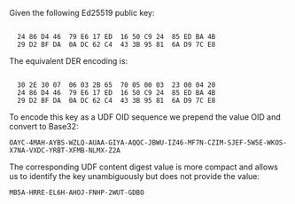 
Given the following Ed25519 public key:

~~~~

  24 86 D4 46  79 E6 17 ED  16 50 C9 24  85 ED BA 4B
  29 D2 BF DA  0A DC 62 C4  43 3B 95 81  6A D9 7C E8
~~~~

The equivalent DER encoding is:

~~~~

  30 2E 30 07  06 03 2B 65  70 05 00 03  23 00 04 20
  24 86 D4 46  79 E6 17 ED  16 50 C9 24  85 ED BA 4B
  29 D2 BF DA  0A DC 62 C4  43 3B 95 81  6A D9 7C E8
~~~~

To encode this key as a UDF OID sequence we prepend the value OID
and convert to Base32:

~~~~
OAYC-4MAH-AYBS-WZLQ-AUAA-GIYA-AQQC-JBWU-IZ46-MF7N-CZIM-SJEF-5W5E-WKOS-X7NA-VXDC-YRBT-XFMB-NLMX-Z2A
~~~~

The corresponding UDF content digest value is more compact and allows us to identify the 
key unambiguously but does not provide the value:

~~~~
MB5A-HRRE-EL6H-AHOJ-FNHP-2WUT-GDBO
~~~~
